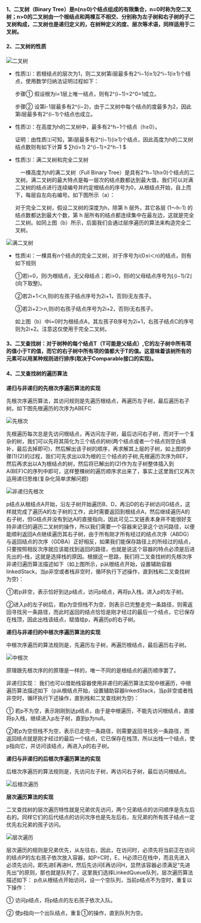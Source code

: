 #### 1、二叉树（Binary Tree）是n(n≥0)个结点组成的有限集合，n=0时称为空二叉树；n>0的二叉树由一个根结点和两棵互不相交、分别称为左子树和右子树的子二叉树构成，二叉树也是递归定义的，在树种定义的度、层次等术语，同样适用于二叉树。

#### 2、二叉树的性质

![二叉树](https://github.com/chen-eugene/Algorithm/blob/master/image/20161218201824994.png)

  - 性质⑴：若根结点的层次为1，则二叉树第i层最多有2^i−1(i≥1)2^i−1(i≥1)个结点，使用数学归纳法证明过程如下： 

    步骤① 假设根为i=1层上唯一结点，则有2^(i−1)=2^0=1成立。 
    
    步骤② 设第i-1层最多有2^(i−2)，由于二叉树中每个结点的度最多为2，因此第i层最多有2^(i−1)个结点也成立。
    
  - 性质⑵：在高度为h的二叉树中，最多有2^h−1个结点（h≥0）。 

    证明：由性质⑴可知，第i层最多有2^(i−1)(i≥1)个结点，因此高度为h的二叉树结点数则有如下计算 $ ∑h(i=1) 2^(i−1)=2^h−1 $
    
  - 性质⑶：满二叉树和完全二叉树 
  
     一棵高度为h的满二叉树（Full Binary Tree）是具有2^h−1(h≥0)个结点的二叉树。满二叉树的最大特点是每一层次的结点数都达到最大值，我们可以对满二叉树的结点进行连续编号并约定根结点的序号为0，从根结点开始，自上而下，每层自左向右编号。如下图所示（a）：
     
     对于完全二叉树，假设二叉树的深度为h，除第 h 层外，其它各层 (1～h-1) 的结点数都达到最大个数，第 h 层所有的结点都连续集中在最左边，这就是完全二叉树。如同上图（b）所示，后面我们会通过层序遍历的算法来构造完全二叉树。

![满二叉树](https://github.com/chen-eugene/Algorithm/blob/master/image/20161218221545338.png)

  - 性质⑷：一棵具有n个结点的完全二叉树，对于序号为i(0≤i＜n)的结点，则有如下规则 

    ①若i=0，则i为根结点，无父母结点；若i>0，则i的父母结点序号为⌊(i−1)/2⌋(向下取整)。 
    
    ②若2i+1＜n,则i的左孩子结点序号为2i+1，否则i无左孩子。 
    
    ③若2i+2＞n,则i的右孩子结点序号为2i+2，否则i无右孩子。 
    
    如上图（b）中i=0时为根结点A，其左孩子B序号为2i+1，右孩子结点C的序号则为2i+2。注意这仅使用于完全二叉树。
    
#### 3、二叉查找树：对于树种的每个结点T（T可能是父结点）,它的左子树中所有项的值小于T的值，而它的右子树中所有项的值都大于T的值。这意味着该树所有的元素可以用某种规则进行排序(取决于Comparable接口的实现)。

#### 4、二叉查找树的遍历算法

   **递归与非递归的先根次序遍历算法的实现**
   
   先根次序遍历算法，其访问规则是先遍历根结点，再遍历左子树，最后遍历右子树。如下图先根遍历的次序为ABEFC 
   
   ![先根次](https://github.com/chen-eugene/Algorithm/blob/master/image/20161220224702494.png)

   先根遍历每次总是先访问根结点，再访问左子树，最后访问右子树，而对于一个复杂的树，我们可以先将其简化为三个结点的树(两个结点或者一个结点则空白填补，最后去掉即可)，然后解出该子树的顺序，再求解其上层的子树，如上图的步骤(1)(2)的过程，我们可先求出以B为根的三个结点的子树,先根遍历次序为BEF，然后再求出以A为根结点的树，然后将已解出的(2)作为左子树整体插入到A(BEF)C的序列中即可，这样整棵树的遍历顺序求出来了，事实上这里我们又再次运用递归思维(复杂化简单求解问题)
   
   ![非递归先根次](https://github.com/chen-eugene/Algorithm/blob/master/image/20161221080520699.png)

   p结点从根结点A开始，沿左子树开始遍历B、D，再沿D的右子树访问G结点，这样就完成了遍历A的左子树的工作，此时需要返回到根结点A，然后继续遍历A的右子树，但G结点并没有到达A的直接指向，因此可见二叉链表本身并不能很好支持非递归的遍历二叉树的操作，所以我们需要一个容器来记录这个访问路径，以便能顺利返回A点继续遍历其右子树，由于所有刚才所有经过的结点次序（ABDG）与返回结点的次序（GDBA）正好相反，如果我们能保存路径上的所经过的结点，只要按照相反次序就应该能找到返回的路径，也就是说这个容器的特点必须是后进先出的–栈，这就是选择栈的原因。根据这一思路，我们将二叉查找树的先根次序非递归遍历算法描述如下（如上图所示，p从根结点开始，设置辅助容器linkedStack，当p非空或者栈非空时，循环执行下述操作，直到栈和二叉查找树为空)： 
   
①若p非空，表示恰好到达p结点，访问p结点，再将p入栈，进入p的左子树。 

②进入p的左子树后，若p为空但栈不为空，则表示已完整走完一条路径，则需返回寻找另一条路径，而此时返回的结点恰恰是刚才经过的最后一个结点，它已保存在栈顶，因此出栈该结点，赋值给p，再遍历p的右子树。

  **递归与非递归的中根次序遍历算法的实现**
  
  中根次序遍历的算法规则是，先遍历左子树，再遍历根结点，最后遍历右子树。
  
  ![中根次](https://github.com/chen-eugene/Algorithm/blob/master/image/20161221091232138.png)
  
  原理跟先根次序的的原理是一样的，唯一不同的是根结点的遍历顺序罢了。
  
  非递归实现：
  我们也可以借助栈容器使用非递归的遍历算法实现中根遍历，中根遍历算法描述如下（p从根结点开始，设置辅助容器linkedStack，当p非空或者栈非空时，循环执行下述操作，直到栈和二叉查找树为空)：  
  
① 若p不为空，表示刚刚到达p结点，由于是中根遍历，不能先访问根结点，直接将p入栈，继续进入p左子树，直到p为null。  

②若p为空但栈不为空，表示已走完一条路径，则需要返回寻找另一条路径，而返回结点就是刚才经过的最后一个结点，它已保存在栈顶，所以出栈一个结点，使p指向它，并访问该结点，再进入p的右子树。

  **递归与非递归的后根次序遍历算法的实现**
  
  后根次序遍历的算法规则是，先访问左子树，再访问右子树，最后访问根结点。
  
  ![后根次遍历](https://github.com/chen-eugene/Algorithm/blob/master/image/20161221091252773.png)
  
  **层次遍历算法的实现**
  
  二叉查找树的层次遍历特性就是兄弟优先访问，两个兄弟结点的访问顺序是先左后右的。同样它们的后代结点的访问次序也是先左后右，左兄弟的所有孩子结点一定优先右兄弟的孩子访问。
  
  ![层次遍历](https://github.com/chen-eugene/Algorithm/blob/master/image/20161222064858766.png)
  
  层次遍历的规则是兄弟优先，从左往右，因此，在访问时，必须先将当前正在访问的结点P的左右孩子依次放入容器，如P=C时，E、H必须已在栈中，而且先进入必须先访问，即先进E再进H，然后先访问E再访问H，显然该容器必须满足“先进先出”的原则，那也就是队列了，这里我们选择LinkedQueue队列，层次遍历算法描述如下： 
p点从根结点开始访问，设一个空队列，当前p结点不为空时，重复以下操作： 

① 访问p结点，将p结点的左右孩子依次入队。 

② 使p指向一个出队结点，重复①的操作，直到队列为空。 
    






